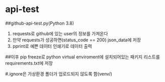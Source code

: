# api-test

##github-api-test.py(Python 3.8)
1. requests로 github에 있는 user의 정보를 가져온다
2. 만약 requests가 성공하면(status_code == 200) json_data에 저장
3. pprint로 예쁜 데이터 인쇄기로 데이터 출력

##이후 pip freeze로 python virtual enviroment에 설치되어있는 패키지 리스트를 requirements.txt에 저장

#.ignore은 가상환경 폴더가 업로드되지 않도록 함(venv/)
